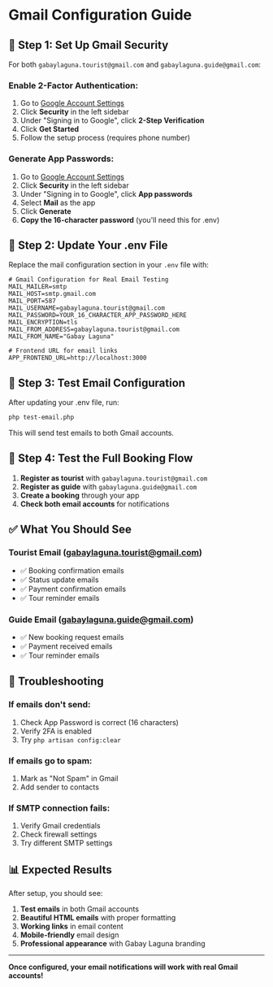 # Gmail Configuration Guide

## 🔐 **Step 1: Set Up Gmail Security**

For both `gabaylaguna.tourist@gmail.com` and `gabaylaguna.guide@gmail.com`:

### **Enable 2-Factor Authentication:**
1. Go to [Google Account Settings](https://myaccount.google.com/)
2. Click **Security** in the left sidebar
3. Under "Signing in to Google", click **2-Step Verification**
4. Click **Get Started**
5. Follow the setup process (requires phone number)

### **Generate App Passwords:**
1. Go to [Google Account Settings](https://myaccount.google.com/)
2. Click **Security** in the left sidebar
3. Under "Signing in to Google", click **App passwords**
4. Select **Mail** as the app
5. Click **Generate**
6. **Copy the 16-character password** (you'll need this for .env)

## 📧 **Step 2: Update Your .env File**

Replace the mail configuration section in your `.env` file with:

```env
# Gmail Configuration for Real Email Testing
MAIL_MAILER=smtp
MAIL_HOST=smtp.gmail.com
MAIL_PORT=587
MAIL_USERNAME=gabaylaguna.tourist@gmail.com
MAIL_PASSWORD=YOUR_16_CHARACTER_APP_PASSWORD_HERE
MAIL_ENCRYPTION=tls
MAIL_FROM_ADDRESS=gabaylaguna.tourist@gmail.com
MAIL_FROM_NAME="Gabay Laguna"

# Frontend URL for email links
APP_FRONTEND_URL=http://localhost:3000
```

## 🧪 **Step 3: Test Email Configuration**

After updating your .env file, run:

```bash
php test-email.php
```

This will send test emails to both Gmail accounts.

## 📱 **Step 4: Test the Full Booking Flow**

1. **Register as tourist** with `gabaylaguna.tourist@gmail.com`
2. **Register as guide** with `gabaylaguna.guide@gmail.com`
3. **Create a booking** through your app
4. **Check both email accounts** for notifications

## ✅ **What You Should See**

### **Tourist Email (gabaylaguna.tourist@gmail.com)**
- ✅ Booking confirmation emails
- ✅ Status update emails
- ✅ Payment confirmation emails
- ✅ Tour reminder emails

### **Guide Email (gabaylaguna.guide@gmail.com)**
- ✅ New booking request emails
- ✅ Payment received emails
- ✅ Tour reminder emails

## 🔧 **Troubleshooting**

### **If emails don't send:**
1. Check App Password is correct (16 characters)
2. Verify 2FA is enabled
3. Try `php artisan config:clear`

### **If emails go to spam:**
1. Mark as "Not Spam" in Gmail
2. Add sender to contacts

### **If SMTP connection fails:**
1. Verify Gmail credentials
2. Check firewall settings
3. Try different SMTP settings

## 📊 **Expected Results**

After setup, you should see:
1. **Test emails** in both Gmail accounts
2. **Beautiful HTML emails** with proper formatting
3. **Working links** in email content
4. **Mobile-friendly** email design
5. **Professional appearance** with Gabay Laguna branding

---

**Once configured, your email notifications will work with real Gmail accounts!**
